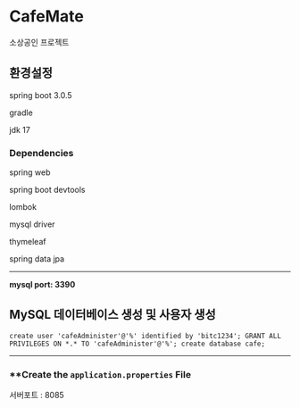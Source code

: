 # CafeMate
소상공인 프로젝트

## 환경설정

spring boot 3.0.5

gradle

jdk 17

### Dependencies

spring web

spring boot devtools

lombok

mysql driver

thymeleaf

spring data jpa

---

**mysql port: 3390**  

## MySQL 데이터베이스 생성 및 사용자 생성

`create user 'cafeAdminister'@'%' identified by 'bitc1234';
GRANT ALL PRIVILEGES ON *.* TO 'cafeAdminister'@'%';
create database cafe;`

---

### ****Create the `application.properties` File**

서버포트 : 8085
